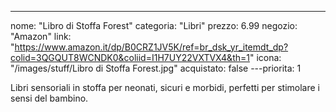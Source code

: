 ---
nome: "Libro di Stoffa Forest"
categoria: "Libri"
prezzo: 6.99
negozio: "Amazon"
link: "https://www.amazon.it/dp/B0CRZ1JV5K/ref=br_dsk_yr_itemdt_dp?colid=3QGQUT8WCNDK0&coliid=I1H7UY22VXTVX4&th=1"
icona: "/images/stuff/Libro di Stoffa Forest.jpg"
acquistato: false
---priorita: 1

Libri sensoriali in stoffa per neonati, sicuri e morbidi, perfetti per stimolare i sensi del bambino.
